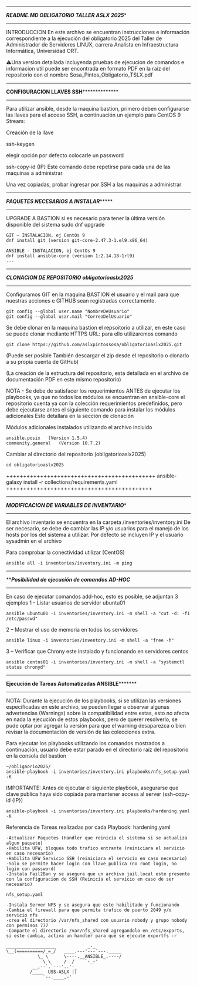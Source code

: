 ***********************************************************
*******README.MD OBLIGATORIO TALLER ASLX 2025********
***********************************************************
INTRODUCCION
En este archivo se encuentran instrucciones e información correspondiente a la ejecución del obligatorio 2025 del Taller de Administrador de Servidores LINUX, carrera Analista en Infraestructura Informática, Universidad ORT.

⚠️Una version detallada incluyenda pruebas de ejecucion de comandos e informacion util puede ser encontrada en formato PDF en la raiz del repositorio con el nombre Sosa_Pintos_Obligatorio_TSLX.pdf

***************************************************************
**********CONFIGURACION LLAVES SSH************************
***************************************************************
Para utilizar ansible, desde la maquina bastion, primero deben configurarse las llaves para el acceso SSH, a continuación un ejemplo para CentOS 9 Stream:

Creación de la llave

ssh-keygen

elegir opción por defecto
colocarle un password

ssh-copy-id {IP}
Este comando debe repetirse para cada una de las maquinas a administrar

Una vez copiadas, probar ingresar por SSH a las maquinas a administrar

**************************************************************
***********PAQUETES NECESARIOS A INSTALAR****************
**************************************************************
UPGRADE A BASTION si es necesario para tener la última versión disponible del sistema
sudo dnf upgrade

```
GIT – INSTALACION, ej CentOs 9
dnf install git (version git-core-2.47.3-1.el9.x86_64)

ANSIBLE - INSTALACION, ej CentOs 9
dnf install ansible-core (version 1:2.14.18-1rl9)
---
```
**********************************************************
*******CLONACION DE REPOSITORIO obligatorioaslx2025*******
**********************************************************
Configuramos GIT en la maquina BASTION el usuario y el mail para que nuestras acciones e GITHUB sean registradas correctamente.

```
git config --global user.name "NombreDeUsuario"
git config --global usar.mail "CorreoDelUsuario"
```
Se debe clonar en la maquina bastion el repsoitorio a utilizar, en este caso se puede clonar mediante HTTPS URL:
para ello utilizaremos comando
```
git clone https://github.com/aslxpintossosa/obligatorioaslx2025.git
```
(Puede ser posible También descargar el zip desde el repositorio o clonarlo a su propia cuenta de GitHub)

(La creación de la estructura del repositorio, esta detallada en el archivo de documentación PDF en este mismo repositorio)

NOTA - Se debe de satisfacer los requerimientos ANTES de ejecutar los playbooks, ya que no todos los módulos se encuentran en ansible-core
el repositorio cuenta ya con la colección requerimientos predefinidos, pero debe ejecutarse antes el siguiente comando para instalar los módulos adicionales
Esto  detallara en la sección de clonación

Módulos adicionales instalados utilizando el archivo incluido
```
ansible.posix   (Version 1.5.4)
community.general   (Version 10.7.2)
```
Cambiar al directorio del repositorio (obligatorioaslx2025)
```
cd obligatorioaslx2025
```
++++++++++++++++++++++++++++++++++++++++++++
ansible-galaxy install -r collections/requirements.yaml
+++++++++++++++++++++++++++++++++++++++++++

**********************************************************
*********MODIFICACION DE VARIABLES DE INVENTARIO**********
**********************************************************
El archivo inventario se encuentra en la carpeta /inventories/inventory.ini
De ser necesario, se debe de cambiar las IP y/o usuarios para el manejo de los hosts por los del sistema a utilizar.
Por defecto se incluyen IP y el usuario sysadmin en el archivo

Para comprobar la conectividad utilizar (CentOS)
```
ansible all -i inventories/inventory.ini -m ping
```
***********************************************************
*********Posibilidad de ejecución de comandos AD-HOC*******
***********************************************************
En caso de ejecutar comandos add-hoc, esto es posible, se adjuntan 3 ejemplos
1 - Listar usuarios de servidor ubuntu01
```
ansible ubuntu01 -i inventories/inventory.ini -m shell -a "cut -d: -f1 /etc/passwd"
```
2 – Mostrar el uso de memoria en todos los servidores
```
ansible linux -i inventories/inventory.ini -m shell -a "free -h"
```
3 – Verificar que Chrony este instalado y funcionando en servidores centos
```
ansible centos01 -i inventories/inventory.ini -m shell -a "systemctl status chronyd"
```
************************************************************
******Ejecución de Tareas Automatizadas ANSIBLE*************
************************************************************
NOTA: Durante la ejecución de los playbooks, si se utilizan las versiones especificadas en este archivo, se pueden llegar a observar algunas advertencias (Warnings) sobre la compatibilidad entre estas, esto no afecta en nada la ejecución de estos playbooks, pero de querer resolverlo, se pude optar por agregar la versión para que el warning desaparezca o bien revisar la documentación de versión de las colecciones extra.

Para ejecutar los playbooks utilizando los comandos mostrados a continuación, usuario debe estar parado en el directorio raíz del repositorio en la consola del bastion
```
~/obligaorio2025/
ansible-playbook -i inventories/inventory.ini playbooks/nfs_setup.yaml -K
```
IMPORTANTE: Antes de ejecutar el siguiente playbook, asegurarse que clave publica haya sido copiada para mantener access al server (ssh-copy-id {IP})
```
ansible-playbook -i inventories/inventory.ini playbooks/hardening.yaml -K
```

Referencia de Tareas realizadas por cada Playbook:
hardening.yaml
```
-Actualizar Paquetes (Handler que reinicia el sistema si se actualiza algun paquete)
-Habilita UFW, bloquea todo trafico entrante (reiniciara el servicio en caso necesario)
-Habilita UFW Servicio SSH (reiniciara el servicio en caso necesario)
-Solo se permite hacer login con llave publica (no root login, no login con password)
-Instala Fail2Ban y se asegura que un archivo jail.local este presente con la configuracion de SSH (Reinicia el servicio en caso de ser necesario)

nfs_setup.yaml

-Instala Server NFS y se asegura que este habilitado y funcionando
-Cambia el firewall para que permita trafico de puerto 2049 y/o servicio nfs
-crea el directorio /var/nfs_shared con usuario nobody y grupo nobody con permisos 777
-Comparte el directorio /var/nfs_shared agregandolo en /etc/exports, si este cambia, activa un handler para que se ejecute exportfs -r
```




```
___________________            _-_
\__(==========/_=_/   ____.---'---`---._____
            \_ \      \----.__ANSIBLE_.----/
              \ \     /  /    `-_-'
          __,--`.`---'..'-_
         /____  USS-ASLX ||
              `--.____,-'
```
